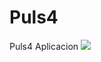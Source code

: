 Puls4
=====

Puls4
Aplicacion 
<img src="https://raw.github.com/mathiaslinv/Puls4/master/home.png">
